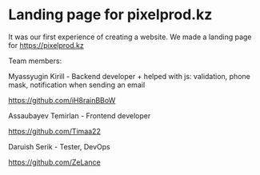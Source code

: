 # Landing page for pixelprod.kz
It was our first experience of creating a website. We made a landing page for https://pixelprod.kz

Team members:

Myassyugin Kirill - Backend developer + helped with js: validation, phone mask, notification when sending an email

https://github.com/iH8rainBBoW

Assaubayev Temirlan - Frontend developer

https://github.com/Timaa22

Daruish Serik - Tester, DevOps

https://github.com/ZeLance

